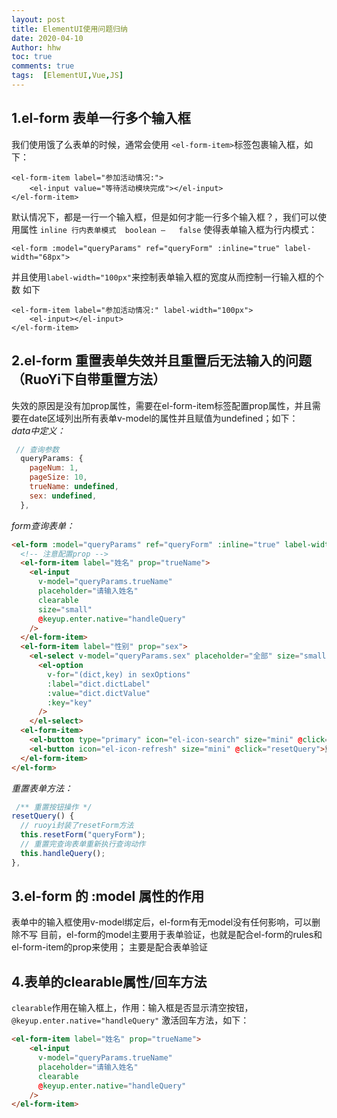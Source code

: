 ```yaml
---
layout: post
title: ElementUI使用问题归纳
date: 2020-04-10
Author: hhw
toc: true
comments: true
tags:  [ElementUI,Vue,JS]
---
```


## 1.el-form 表单一行多个输入框
我们使用饿了么表单的时候，通常会使用 `<el-form-item>`标签包裹输入框，如下：

```
<el-form-item label="参加活动情况:">
    <el-input value="等待活动模块完成"></el-input>
</el-form-item>
```
默认情况下，都是一行一个输入框，但是如何才能一行多个输入框？，我们可以使用属性
`inline	行内表单模式	boolean	—	false` 使得表单输入框为行内模式：<br>
```
<el-form :model="queryParams" ref="queryForm" :inline="true" label-width="68px">
```
并且使用`label-width="100px"`来控制表单输入框的宽度从而控制一行输入框的个数
如下
 
```
<el-form-item label="参加活动情况:" label-width="100px">
    <el-input></el-input>
</el-form-item>
```
## 2.el-form 重置表单失效并且重置后无法输入的问题（RuoYi下自带重置方法）
失效的原因是没有加prop属性，需要在el-form-item标签配置prop属性，并且需要在date区域列出所有表单v-model的属性并且赋值为undefined；如下：<br>
*data中定义：*
```js
 // 查询参数
  queryParams: {
    pageNum: 1,
    pageSize: 10,
    trueName: undefined,
    sex: undefined,
  },
```
*form查询表单：*

```html
<el-form :model="queryParams" ref="queryForm" :inline="true" label-width="68px">
  <!-- 注意配置prop -->
  <el-form-item label="姓名" prop="trueName">
    <el-input
      v-model="queryParams.trueName"
      placeholder="请输入姓名"
      clearable
      size="small"
      @keyup.enter.native="handleQuery"
    />
  </el-form-item>
  <el-form-item label="性别" prop="sex">
    <el-select v-model="queryParams.sex" placeholder="全部" size="small">
      <el-option
        v-for="(dict,key) in sexOptions"
        :label="dict.dictLabel"
        :value="dict.dictValue"
        :key="key"
      />
    </el-select>
  <el-form-item>
    <el-button type="primary" icon="el-icon-search" size="mini" @click="handleQuery">搜索</el-button>
    <el-button icon="el-icon-refresh" size="mini" @click="resetQuery">重置</el-button>
  </el-form-item>
</el-form>
```
*重置表单方法：*

```js
 /** 重置按钮操作 */
resetQuery() {
  // ruoyi封装了resetForm方法
  this.resetForm("queryForm");
  // 重置完查询表单重新执行查询动作
  this.handleQuery();
},
```
## 3.el-form 的 :model 属性的作用
表单中的输入框使用v-model绑定后，el-form有无model没有任何影响，可以删除不写
目前，el-form的model主要用于表单验证，也就是配合el-form的rules和el-form-item的prop来使用；
主要是配合表单验证
## 4.表单的clearable属性/回车方法
`clearable`作用在输入框上，作用：输入框是否显示清空按钮，
`@keyup.enter.native="handleQuery"` 激活回车方法，如下：
 
```html
<el-form-item label="姓名" prop="trueName">
    <el-input
      v-model="queryParams.trueName"
      placeholder="请输入姓名"
      clearable
      @keyup.enter.native="handleQuery"
    />
</el-form-item>
```

